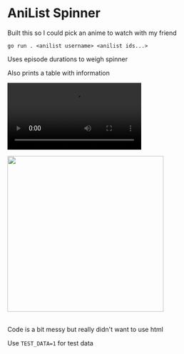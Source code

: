 # AniList Spinner

Built this so I could pick an anime to watch with my friend

`go run . <anilist username> <anilist ids...>`

Uses episode durations to weigh spinner

Also prints a table with information

<video src="https://github.com/user-attachments/assets/1a3c72e6-e0ff-4f68-8ad2-2483b620f9db"></video>

<img width="350" src="https://github.com/user-attachments/assets/ef0246bd-add9-4709-b519-2c8560ffacf8" />

<br />
<br />

Code is a bit messy but really didn't want to use html

Use `TEST_DATA=1` for test data
